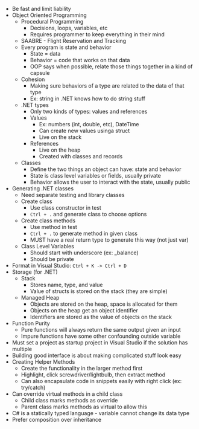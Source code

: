 - Be fast and limit liability
- Object Oriented Programming
	- Procedural Programming
		- Decisions, loops, variables, etc
		- Requires programmer to keep everything in their mind
	- SAABRE - Flight Reservation and Tracking
	- Every program is state and behavior
		- State = data
		- Behavior = code that works on that data
		- OOP says when possible, relate those things together in a kind of capsule
	- Cohesion
		- Making sure behaviors of a type are related to the data of that type
		- Ex: string in .NET knows how to do string stuff
	- .NET types
		- Only two kinds of types: values and references
		- Values
			- Ex: numbers (int, double, etc), DateTime
			- Can create new values usinga  struct
			- Live on the stack
		- References
			- Live on the heap
			- Created with classes and records
	- Classes
		- Define the two things an object can have: state and behavior
		- State is class level variables or fields, usually private
		- Behavior allows the user to interact with the state, usually public
- Generating .NET classes
	- Need separate testing and library classes
	- Create class
		- Use class constructor in test
		- `Ctrl + .` and generate class to choose options
	- Create class methods
		- Use method in test
		- `Ctrl + .` to generate method in given class
		- MUST have a real return type to generate this way (not just var)
	- Class Level Variables
		- Should start with underscore (ex: \_balance)
		- Should be private
- Format in Visual Studio: `Ctrl + K -> Ctrl + D`
- Storage (for .NET)
	- Stack
		- Stores name, type, and value
		- Value of structs is stored on the stack (they are simple)
	- Managed Heap
		- Objects are stored on the heap, space is allocated for them
		- Objects on the heap get an object identifier
		- Identifiers are stored as the value of objects on the stack
- Function Purity
	- Pure functions will always return the same output given an input
	- Impure functions have some other confounding outside variable
- Must set a project as startup project in Visual Studio if the solution has multiple
- Building good interface is about making complicated stuff look easy
- Creating Helper Methods
	- Create the functionality in the larger method first
	- Highlight, click screwdriver/lightbulb, then extract method
	- Can also encapsulate code in snippets easily with right click (ex: try/catch)
- Can override virtual methods in a child class
	- Child class marks methods as override
	- Parent class marks methods as virtual to allow this
- C# is a statically typed language - variable cannot change its data type
- Prefer composition over inheritance